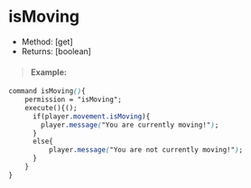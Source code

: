 # isMoving

* Method: \[get\]
* Returns: \[boolean\]

> #### Example:

```css
command isMoving(){
    permission = "isMoving";
    execute(){();
      if(player.movement.isMoving){
        player.message("You are currently moving!");
      }
      else{
          player.message("You are not currently moving!");
      }
    }
}
```

